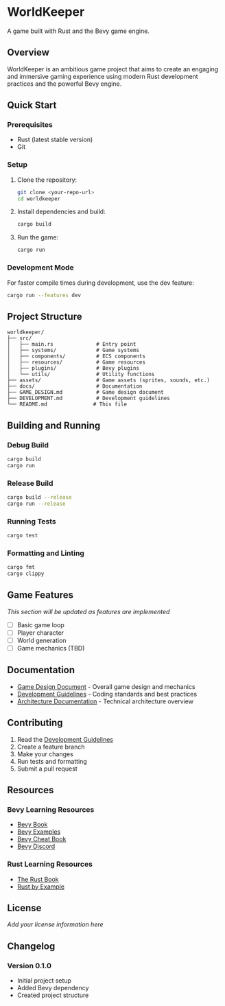 # WorldKeeper

A game built with Rust and the Bevy game engine.

## Overview

WorldKeeper is an ambitious game project that aims to create an engaging and immersive gaming experience using modern Rust development practices and the powerful Bevy engine.

## Quick Start

### Prerequisites

- Rust (latest stable version)
- Git

### Setup

1. Clone the repository:
   ```bash
   git clone <your-repo-url>
   cd worldkeeper
   ```

2. Install dependencies and build:
   ```bash
   cargo build
   ```

3. Run the game:
   ```bash
   cargo run
   ```

### Development Mode

For faster compile times during development, use the dev feature:

```bash
cargo run --features dev
```

## Project Structure

```
worldkeeper/
├── src/
│   ├── main.rs              # Entry point
│   ├── systems/             # Game systems
│   ├── components/          # ECS components
│   ├── resources/           # Game resources
│   ├── plugins/             # Bevy plugins
│   └── utils/               # Utility functions
├── assets/                  # Game assets (sprites, sounds, etc.)
├── docs/                    # Documentation
├── GAME_DESIGN.md           # Game design document
├── DEVELOPMENT.md           # Development guidelines
└── README.md               # This file
```

## Building and Running

### Debug Build
```bash
cargo build
cargo run
```

### Release Build
```bash
cargo build --release
cargo run --release
```

### Running Tests
```bash
cargo test
```

### Formatting and Linting
```bash
cargo fmt
cargo clippy
```

## Game Features

*This section will be updated as features are implemented*

- [ ] Basic game loop
- [ ] Player character
- [ ] World generation
- [ ] Game mechanics (TBD)

## Documentation

- [Game Design Document](GAME_DESIGN.md) - Overall game design and mechanics
- [Development Guidelines](DEVELOPMENT.md) - Coding standards and best practices
- [Architecture Documentation](docs/architecture.md) - Technical architecture overview

## Contributing

1. Read the [Development Guidelines](DEVELOPMENT.md)
2. Create a feature branch
3. Make your changes
4. Run tests and formatting
5. Submit a pull request

## Resources

### Bevy Learning Resources
- [Bevy Book](https://bevyengine.org/learn/book/)
- [Bevy Examples](https://github.com/bevyengine/bevy/tree/main/examples)
- [Bevy Cheat Book](https://bevy-cheatbook.github.io/)
- [Bevy Discord](https://discord.gg/bevy)

### Rust Learning Resources
- [The Rust Book](https://doc.rust-lang.org/book/)
- [Rust by Example](https://doc.rust-lang.org/rust-by-example/)

## License

*Add your license information here*

## Changelog

### Version 0.1.0
- Initial project setup
- Added Bevy dependency
- Created project structure